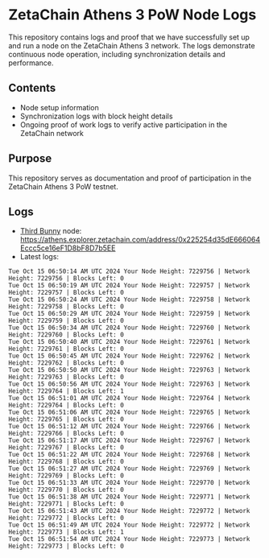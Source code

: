 # ZetaChain Athens 3 PoW Node Logs
This repository contains logs and proof that we have successfully set up and run a node on the ZetaChain Athens 3 network. The logs demonstrate continuous node operation, including synchronization details and performance.

## Contents
- Node setup information
- Synchronization logs with block height details
- Ongoing proof of work logs to verify active participation in the ZetaChain network

## Purpose
This repository serves as documentation and proof of participation in the ZetaChain Athens 3 PoW testnet.

## Logs

- [Third Bunny](https://thirdbunny.xyz/) node: https://athens.explorer.zetachain.com/address/0x225254d35dE666064Eccc5ce16eF1D8bF8D7b5EE
- Latest logs:
```
Tue Oct 15 06:50:14 AM UTC 2024 Your Node Height: 7229756 | Network Height: 7229756 | Blocks Left: 0
Tue Oct 15 06:50:19 AM UTC 2024 Your Node Height: 7229757 | Network Height: 7229757 | Blocks Left: 0
Tue Oct 15 06:50:24 AM UTC 2024 Your Node Height: 7229758 | Network Height: 7229758 | Blocks Left: 0
Tue Oct 15 06:50:29 AM UTC 2024 Your Node Height: 7229759 | Network Height: 7229759 | Blocks Left: 0
Tue Oct 15 06:50:34 AM UTC 2024 Your Node Height: 7229760 | Network Height: 7229760 | Blocks Left: 0
Tue Oct 15 06:50:40 AM UTC 2024 Your Node Height: 7229761 | Network Height: 7229761 | Blocks Left: 0
Tue Oct 15 06:50:45 AM UTC 2024 Your Node Height: 7229762 | Network Height: 7229762 | Blocks Left: 0
Tue Oct 15 06:50:50 AM UTC 2024 Your Node Height: 7229763 | Network Height: 7229763 | Blocks Left: 0
Tue Oct 15 06:50:56 AM UTC 2024 Your Node Height: 7229763 | Network Height: 7229764 | Blocks Left: 1
Tue Oct 15 06:51:01 AM UTC 2024 Your Node Height: 7229764 | Network Height: 7229764 | Blocks Left: 0
Tue Oct 15 06:51:06 AM UTC 2024 Your Node Height: 7229765 | Network Height: 7229765 | Blocks Left: 0
Tue Oct 15 06:51:12 AM UTC 2024 Your Node Height: 7229766 | Network Height: 7229766 | Blocks Left: 0
Tue Oct 15 06:51:17 AM UTC 2024 Your Node Height: 7229767 | Network Height: 7229767 | Blocks Left: 0
Tue Oct 15 06:51:22 AM UTC 2024 Your Node Height: 7229768 | Network Height: 7229768 | Blocks Left: 0
Tue Oct 15 06:51:27 AM UTC 2024 Your Node Height: 7229769 | Network Height: 7229769 | Blocks Left: 0
Tue Oct 15 06:51:33 AM UTC 2024 Your Node Height: 7229770 | Network Height: 7229770 | Blocks Left: 0
Tue Oct 15 06:51:38 AM UTC 2024 Your Node Height: 7229771 | Network Height: 7229771 | Blocks Left: 0
Tue Oct 15 06:51:43 AM UTC 2024 Your Node Height: 7229772 | Network Height: 7229772 | Blocks Left: 0
Tue Oct 15 06:51:49 AM UTC 2024 Your Node Height: 7229772 | Network Height: 7229773 | Blocks Left: 1
Tue Oct 15 06:51:54 AM UTC 2024 Your Node Height: 7229773 | Network Height: 7229773 | Blocks Left: 0
```
